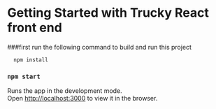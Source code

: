 # Getting Started with Trucky React front end


###first run the following command to build and run this project
```
  npm install
```

### `npm start`

Runs the app in the development mode.\
Open [http://localhost:3000](http://localhost:3000) to view it in the browser.

